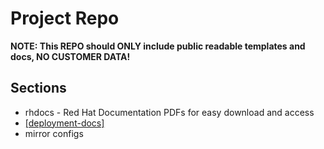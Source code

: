 # Project Repo
**NOTE: This REPO should ONLY include public readable templates and docs, NO CUSTOMER DATA!**

## Sections
* rhdocs - Red Hat Documentation PDFs for easy download and access
* [[deployment-docs]](deployment-docs)
* mirror configs
